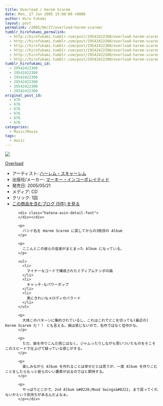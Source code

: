 ```yaml
---
title: Overload / Harem Scarem
date: Mon, 27 Jun 2005 15:00:00 +0000
author: Hiro Fukami
layout: post
permalink: /2005/06/27/overload-harem-scarem/
tumblr_hirofukami_permalink:
  - http://hirofukami.tumblr.com/post/29542422300/overload-harem-scarem
  - http://hirofukami.tumblr.com/post/29542422300/overload-harem-scarem
  - http://hirofukami.tumblr.com/post/29542422300/overload-harem-scarem
  - http://hirofukami.tumblr.com/post/29542422300/overload-harem-scarem
  - http://hirofukami.tumblr.com/post/29542422300/overload-harem-scarem
  - http://hirofukami.tumblr.com/post/29542422300/overload-harem-scarem
tumblr_hirofukami_id:
  - 29542422300
  - 29542422300
  - 29542422300
  - 29542422300
  - 29542422300
  - 29542422300
original_post_id:
  - 676
  - 676
  - 676
  - 676
  - 676
  - 676
categories:
  - Music/Movie
tags:
  - music
---
```

<div class="section">
  <div class="hatena-asin-detail">
    <p>
      <a href="http://www.amazon.co.jp/gp/product/B00083D5AG/ref=as_li_tf_il?ie=UTF8&camp=247&creative=1211&creativeASIN=B00083D5AG&linkCode=as2&tag=dsea-22" target="_blank"><img border="0" src="http://ws.assoc-amazon.jp/widgets/q?_encoding=UTF8&ASIN=B00083D5AG&Format=_SL160_&ID=AsinImage&MarketPlace=JP&ServiceVersion=20070822&WS=1&tag=dsea-22" /></a><img src="http://www.assoc-amazon.jp/e/ir?t=dsea-22&l=as2&o=9&a=B00083D5AG" width="1" height="1" border="0" alt="" style="border:none!important;margin:0!important;" /> <div class="hatena-asin-detail-info">
        <p>
          <a href="http://www.amazon.co.jp/gp/product/B00083D5AG/ref=as_li_tf_tl?ie=UTF8&camp=247&creative=1211&creativeASIN=B00083D5AG&linkCode=as2&tag=dsea-22" target="_blank">Overload</a><img src="http://www.assoc-amazon.jp/e/ir?t=dsea-22&l=as2&o=9&a=B00083D5AG" width="1" height="1" border="0" alt="" style="border:none!important;margin:0!important;" /> <ul>
            <li>
              <span class="hatena-asin-detail-label">アーティスト:</span> <a href="http://d.hatena.ne.jp/keyword/%A5%CF%A1%BC%A5%EC%A5%E0%A1%A6%A5%B9%A5%AD%A5%E3%A1%BC%A5%EC%A5%E0" class="keyword" target="_blank">ハーレム・スキャーレム</a>
            </li>
            <li>
              <span class="hatena-asin-detail-label">出版社/メーカー:</span> <a href="http://d.hatena.ne.jp/keyword/%A5%DE%A1%BC%A5%AD%A1%BC%A1%A6%A5%A4%A5%F3%A5%B3%A1%BC%A5%DD%A5%EC%A5%A4%A5%C6%A5%A3%A5%C9" class="keyword" target="_blank">マーキー・インコーポレイティド</a>
            </li>
            <li>
              <span class="hatena-asin-detail-label">発売日:</span> 2005/05/21
            </li>
            <li>
              <span class="hatena-asin-detail-label">メディア:</span> CD
            </li>
            <li>
              <span class="hatena-asin-detail-label">クリック</span>: 1回
            </li>
            <li>
              <a href="http://d.hatena.ne.jp/asin/B00092QUQ2" target="_blank">この商品を含むブログ (5件) を見る</a>
            </li>
          </ul></div> 
          
          <div class="hatena-asin-detail-foot">
          </div></div> 
          
          <p>
            バンド名を Harem Scarem に戻してからの3枚目の Album
          </p>
          
          <p>
            ここんとこの彼らの音楽がまとまった Album になっている。
          </p>
          
          <ul>
            <li>
              マイナーなコードで構成されたミディアムテンポの曲
            </li>
            <li>
              キャッチ-なパワーポップ
            </li>
            <li>
              実にきれいなメロディのバラード
            </li>
          </ul>
          
          <p>
            大体このパターンに集約されているし、これはこれでどこを切っても(最近の) Harem Scarem だ！！ とも言える。損は感じないので、名作ではなく佳作かな。
          </p>
          
          <p>
            ただ、曲を作りこんだ感じはなく。ジャムったりしながら思いついたものをそこそこのスピードで仕上げて録っている感じがする。
          </p>
          
          <p>
            楽しみながら Album を作れることは幸せだとは思うが、一度 Album を作りこむことをしたらもっと彼らのいい要素が出るのではと期待する。
          </p>
          
          <p>
            やっぱりどこかで、2nd Album &#8220;Mood Swings&#8221; まで戻ってくれないかという気持ちがあるんだよなぁ。
          </p></div>